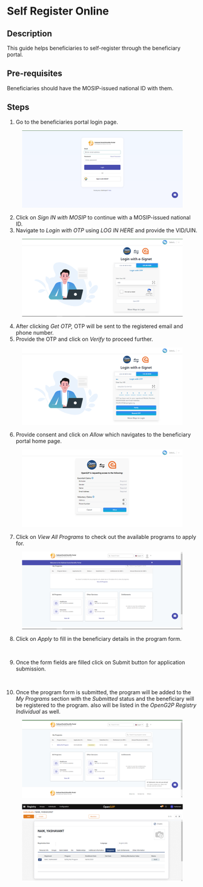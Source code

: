 # Self Register Online

## Description

This guide helps beneficiaries to self-register through the beneficiary portal.

## Pre-requisites

Beneficiaries should have the MOSIP-issued national ID with them.

## Steps&#x20;

1. Go to the beneficiaries portal login page.

<figure><img src="../../.gitbook/assets/beneficiary-portal-login-page.png" alt=""><figcaption></figcaption></figure>

2. Click on _Sign IN with MOSIP_ to continue with a MOSIP-issued national ID.
3. Navigate to _Login with OTP_ using _LOG IN HERE_ and provide the VID/UIN.

<figure><img src="../../.gitbook/assets/login-with-otp (1).png" alt=""><figcaption></figcaption></figure>

4. After clicking _Get OTP,_ OTP will be sent to the registered email and phone number.
5. Provide the OTP and click on _Verify_ to proceed further.

<figure><img src="../../.gitbook/assets/verify-otp.png" alt=""><figcaption></figcaption></figure>

6. Provide consent and click on _Allow_ which navigates to the beneficiary portal home page.

<figure><img src="../../.gitbook/assets/beneficiary-portal-consent (1).png" alt=""><figcaption></figcaption></figure>

7. Click on _View All Programs_ to check out the available programs to apply for.

<figure><img src="../../.gitbook/assets/beneficiary-portal-home-page.png" alt=""><figcaption></figcaption></figure>

8. Click on _Apply_ to fill in the beneficiary details in the program form.

<figure><img src="broken-reference" alt=""><figcaption></figcaption></figure>

9. Once the form fields are filled click on Submit button for application submission.

<figure><img src="broken-reference" alt=""><figcaption></figcaption></figure>

10. Once the program form is submitted, the program will be added to the _My Programs_ section with the _Submitted_ status and the beneficiary will be registered to the program. also will be listed in the _OpenG2P Registry Individual_ as well.

<figure><img src="../../.gitbook/assets/my-programs (1).png" alt=""><figcaption></figcaption></figure>

<figure><img src="../../.gitbook/assets/program-registrant (1).png" alt=""><figcaption></figcaption></figure>
